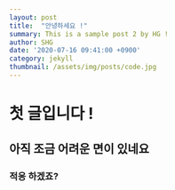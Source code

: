 ```yaml
---
layout: post
title:  "안녕하세요 !"
summary: This is a sample post 2 by HG !
author: SHG
date: '2020-07-16 09:41:00 +0900'
category: jekyll
thumbnail: /assets/img/posts/code.jpg
---
```



# 첫 글입니다 !

## 아직 조금 어려운 면이 있네요 

### 적응 하겠죠?